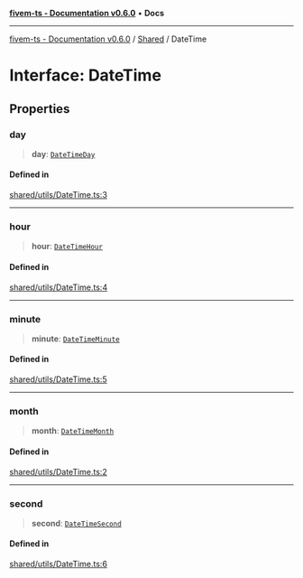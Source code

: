 [**fivem-ts - Documentation v0.6.0**](../../../README.md) • **Docs**

***

[fivem-ts - Documentation v0.6.0](../../../README.md) / [Shared](../README.md) / DateTime

# Interface: DateTime

## Properties

### day

> **day**: [`DateTimeDay`](../type-aliases/DateTimeDay.md)

#### Defined in

[shared/utils/DateTime.ts:3](https://github.com/Purpose-Dev/fivem-ts/blob/main/src/shared/utils/DateTime.ts#L3)

***

### hour

> **hour**: [`DateTimeHour`](../type-aliases/DateTimeHour.md)

#### Defined in

[shared/utils/DateTime.ts:4](https://github.com/Purpose-Dev/fivem-ts/blob/main/src/shared/utils/DateTime.ts#L4)

***

### minute

> **minute**: [`DateTimeMinute`](../type-aliases/DateTimeMinute.md)

#### Defined in

[shared/utils/DateTime.ts:5](https://github.com/Purpose-Dev/fivem-ts/blob/main/src/shared/utils/DateTime.ts#L5)

***

### month

> **month**: [`DateTimeMonth`](../type-aliases/DateTimeMonth.md)

#### Defined in

[shared/utils/DateTime.ts:2](https://github.com/Purpose-Dev/fivem-ts/blob/main/src/shared/utils/DateTime.ts#L2)

***

### second

> **second**: [`DateTimeSecond`](../type-aliases/DateTimeSecond.md)

#### Defined in

[shared/utils/DateTime.ts:6](https://github.com/Purpose-Dev/fivem-ts/blob/main/src/shared/utils/DateTime.ts#L6)
